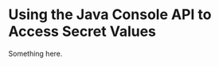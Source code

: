 [title]: # (Using the Java Console API to Access Secret Values)
[tags]: # (XXX)
[priority]: # (7042)
# Using the Java Console API to Access Secret Values
Something here.
